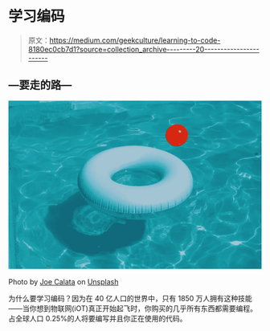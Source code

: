 # 学习编码

> 原文：<https://medium.com/geekculture/learning-to-code-8180ec0cb7d1?source=collection_archive---------20----------------------->

## —要走的路—

![](img/2ccc2e64b45d15d647cdde79c8622cf2.png)

Photo by [Joe Calata](https://unsplash.com/@joecalata?utm_source=unsplash&utm_medium=referral&utm_content=creditCopyText) on [Unsplash](https://unsplash.com/s/photos/pool?utm_source=unsplash&utm_medium=referral&utm_content=creditCopyText)

为什么要学习编码？因为在 40 亿人口的世界中，只有 1850 万人拥有这种技能——当你想到物联网(iOT)真正开始起飞时，你购买的几乎所有东西都需要编程。占全球人口 0.25%的人将要编写并且你正在使用的代码。
